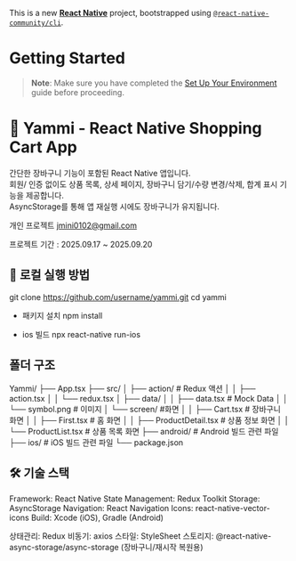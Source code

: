 This is a new [**React Native**](https://reactnative.dev) project, bootstrapped using [`@react-native-community/cli`](https://github.com/react-native-community/cli).

# Getting Started

> **Note**: Make sure you have completed the [Set Up Your Environment](https://reactnative.dev/docs/set-up-your-environment) guide before proceeding.

# 🛒 Yammi - React Native Shopping Cart App

간단한 장바구니 기능이 포함된 React Native 앱입니다.  
회원/ 인증 없이도 상품 목록, 상세 페이지, 장바구니 담기/수량 변경/삭제, 합계 표시 기능을 제공합니다.  
AsyncStorage를 통해 앱 재실행 시에도 장바구니가 유지됩니다.

개인 프로젝트 jmini0102@gmail.com

프로젝트 기간 : 2025.09.17 ~ 2025.09.20

## 🚀 로컬 실행 방법

git clone https://github.com/username/yammi.git
cd yammi

- 패키지 설치
  npm install

- ios 빌드
  npx react-native run-ios

## 폴더 구조

Yammi/
├── App.tsx
├── src/
│ ├── action/ # Redux 액션
│ │ ├── action.tsx
│ │ └── redux.tsx
│ ├── data/
│ │ ├── data.tsx # Mock Data
│ │ └── symbol.png # 이미지
│ └── screen/ #화면
│ │ ├── Cart.tsx # 장바구니 화면
│ │ ├── First.tsx # 홈 화면
│ │ ├── ProductDetail.tsx # 상품 정보 화면
│ │ └── ProductList.tsx # 상품 목록 화면
├── android/ # Android 빌드 관련 파일
├── ios/ # iOS 빌드 관련 파일
└── package.json

## 🛠️ 기술 스택

Framework: React Native
State Management: Redux Toolkit
Storage: AsyncStorage
Navigation: React Navigation
Icons: react-native-vector-icons
Build: Xcode (iOS), Gradle (Android)

상태관리: Redux
비동기: axios
스타일: StyleSheet
스토리지: @react-native-async-storage/async-storage (장바구니/재시작 복원용)
